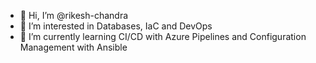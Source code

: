- 👋 Hi, I’m @rikesh-chandra
- 👀 I’m interested in Databases, IaC and DevOps
- 🌱 I’m currently learning CI/CD with Azure Pipelines and Configuration Management with Ansible
